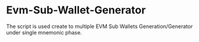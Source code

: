 # Evm-Sub-Wallet-Generator
The script is used create to multiple EVM Sub Wallets Generation/Generator under single mnemonic phase.
